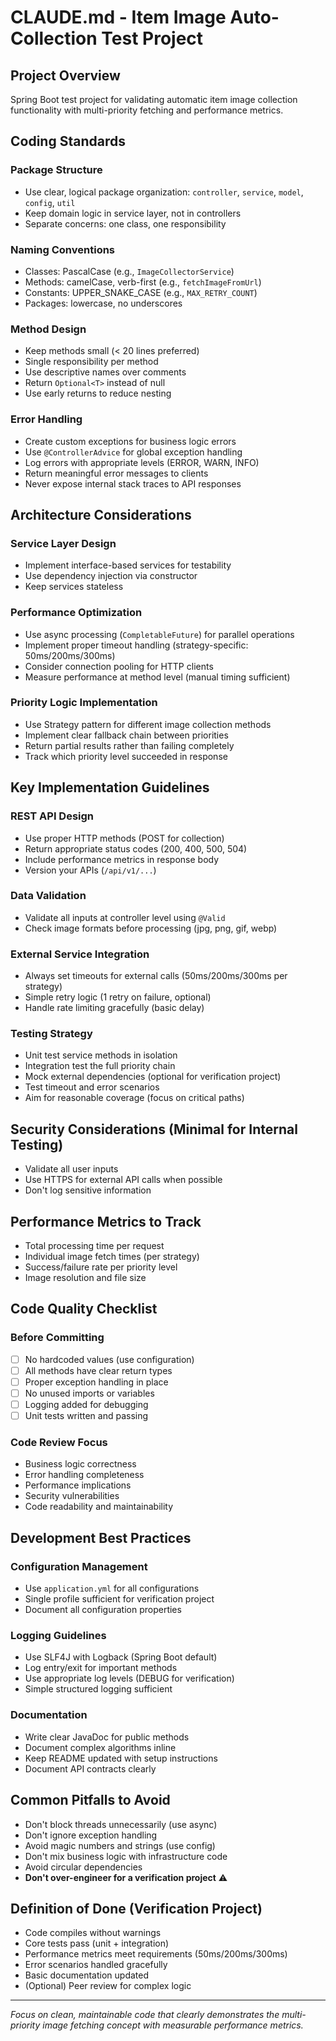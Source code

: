 # CLAUDE.md - Item Image Auto-Collection Test Project

## Project Overview
Spring Boot test project for validating automatic item image collection functionality with multi-priority fetching and performance metrics.

## Coding Standards

### Package Structure
- Use clear, logical package organization: `controller`, `service`, `model`, `config`, `util`
- Keep domain logic in service layer, not in controllers
- Separate concerns: one class, one responsibility

### Naming Conventions
- Classes: PascalCase (e.g., `ImageCollectorService`)
- Methods: camelCase, verb-first (e.g., `fetchImageFromUrl`)
- Constants: UPPER_SNAKE_CASE (e.g., `MAX_RETRY_COUNT`)
- Packages: lowercase, no underscores

### Method Design
- Keep methods small (< 20 lines preferred)
- Single responsibility per method
- Use descriptive names over comments
- Return `Optional<T>` instead of null
- Use early returns to reduce nesting

### Error Handling
- Create custom exceptions for business logic errors
- Use `@ControllerAdvice` for global exception handling
- Log errors with appropriate levels (ERROR, WARN, INFO)
- Return meaningful error messages to clients
- Never expose internal stack traces to API responses

## Architecture Considerations

### Service Layer Design
- Implement interface-based services for testability
- Use dependency injection via constructor
- Keep services stateless

### Performance Optimization
- Use async processing (`CompletableFuture`) for parallel operations
- Implement proper timeout handling (strategy-specific: 50ms/200ms/300ms)
- Consider connection pooling for HTTP clients
- Measure performance at method level (manual timing sufficient)

### Priority Logic Implementation
- Use Strategy pattern for different image collection methods
- Implement clear fallback chain between priorities
- Return partial results rather than failing completely
- Track which priority level succeeded in response

## Key Implementation Guidelines

### REST API Design
- Use proper HTTP methods (POST for collection)
- Return appropriate status codes (200, 400, 500, 504)
- Include performance metrics in response body
- Version your APIs (`/api/v1/...`)

### Data Validation
- Validate all inputs at controller level using `@Valid`
- Check image formats before processing (jpg, png, gif, webp)

### External Service Integration
- Always set timeouts for external calls (50ms/200ms/300ms per strategy)
- Simple retry logic (1 retry on failure, optional)
- Handle rate limiting gracefully (basic delay)

### Testing Strategy
- Unit test service methods in isolation
- Integration test the full priority chain
- Mock external dependencies (optional for verification project)
- Test timeout and error scenarios
- Aim for reasonable coverage (focus on critical paths)

## Security Considerations (Minimal for Internal Testing)
- Validate all user inputs
- Use HTTPS for external API calls when possible
- Don't log sensitive information

## Performance Metrics to Track
- Total processing time per request
- Individual image fetch times (per strategy)
- Success/failure rate per priority level
- Image resolution and file size

## Code Quality Checklist

### Before Committing
- [ ] No hardcoded values (use configuration)
- [ ] All methods have clear return types
- [ ] Proper exception handling in place
- [ ] No unused imports or variables
- [ ] Logging added for debugging
- [ ] Unit tests written and passing

### Code Review Focus
- Business logic correctness
- Error handling completeness
- Performance implications
- Security vulnerabilities
- Code readability and maintainability

## Development Best Practices

### Configuration Management
- Use `application.yml` for all configurations
- Single profile sufficient for verification project
- Document all configuration properties

### Logging Guidelines
- Use SLF4J with Logback (Spring Boot default)
- Log entry/exit for important methods
- Use appropriate log levels (DEBUG for verification)
- Simple structured logging sufficient

### Documentation
- Write clear JavaDoc for public methods
- Document complex algorithms inline
- Keep README updated with setup instructions
- Document API contracts clearly

## Common Pitfalls to Avoid

- Don't block threads unnecessarily (use async)
- Don't ignore exception handling
- Avoid magic numbers and strings (use config)
- Don't mix business logic with infrastructure code
- Avoid circular dependencies
- **Don't over-engineer for a verification project** ⚠️

## Definition of Done (Verification Project)

- Code compiles without warnings
- Core tests pass (unit + integration)
- Performance metrics meet requirements (50ms/200ms/300ms)
- Error scenarios handled gracefully
- Basic documentation updated
- (Optional) Peer review for complex logic

---

*Focus on clean, maintainable code that clearly demonstrates the multi-priority image fetching concept with measurable performance metrics.*